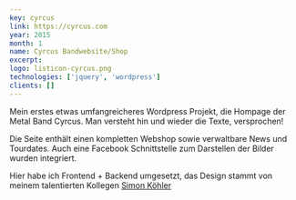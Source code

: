 ```yaml
---
key: cyrcus
link: https://cyrcus.com
year: 2015
month: 1
name: Cyrcus Bandwebsite/Shop
excerpt:
logo: listicon-cyrcus.png
technologies: ['jquery', 'wordpress']
clients: []
---
```


Mein erstes etwas umfangreicheres Wordpress Projekt, die Hompage der Metal Band Cyrcus. Man versteht hin und wieder die Texte, versprochen!

Die Seite enthält einen kompletten Webshop sowie verwaltbare News und Tourdates. Auch eine Facebook Schnittstelle zum Darstellen der Bilder wurden integriert.

Hier habe ich Frontend + Backend umgesetzt, das Design stammt von meinem talentierten Kollegen <a href="https://simon-koehler.com/" target="_blank" rel="noopener noreferrer">Simon Köhler</a>
